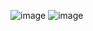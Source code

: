 ![image](https://github.com/user-attachments/assets/d8f7a152-98c8-4836-bb3e-4312cd1359f7)
![image](https://github.com/user-attachments/assets/9f612a89-9a5b-4e16-ad36-1cc71fe52bef)